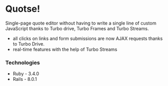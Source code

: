 # Quotse!

Single-page quote editor without having to write a single line of custom JavaScript thanks to Turbo drive, Turbo Frames and Turbo Streams.
- all clicks on links and form submissions are now AJAX requests thanks to Turbo Drive.
- real-time features with the help of Turbo Streams

### Technologies

- Ruby - 3.4.0
- Rails - 8.0.1
